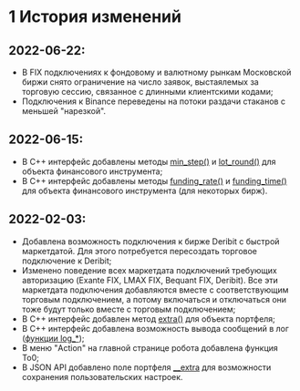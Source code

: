 # **1 История изменений**

## 2022-06-22:

- В FIX подключениях к фондовому и валютному рынкам Московской биржи снято ограничение на число заявок, выстаялемых за торговую сессию, связанное с длинными клиентскими кодами;
- Подключения к Binance переведены на потоки раздачи стаканов с меньшей "нарезкой".

## 2022-06-15:

- В C++ интерфейс добавлены методы [min_step()](https://bot.fkviking.com/v2/ru/doc/ru#ref4) и [lot_round()](https://bot.fkviking.com/v2/ru/doc/ru#ref5) для объекта финансового инструмента;
- В C++ интерфейс добавлены методы [funding_rate()](https://bot.fkviking.com/v2/ru/doc/ru#ref6) и [funding_time()](https://bot.fkviking.com/v2/ru/doc/ru#ref7) для объекта финансового инструмента (для некоторых бирж).

## 2022-02-03:

- Добавлена возможность подключения к бирже Deribit с быстрой маркетдатой. Для этого потребуется пересоздать торговое подключение к Deribit;
- Изменено поведение всех маркетдата подключений требующих авторизацию (Exante FIX, LMAX FIX, Bequant FIX, Deribit). Все эти маркетдата подключения добавляются вместе с соответствующим торговым подключением, а потому включаться и отключаться они тоже будут только вместе с торговым подключением;
- В C++ интерфейс добавлен метод [extra()](https://bot.fkviking.com/v2/ru/doc/ru#ref3) для объекта портфеля;
- В C++ интерфейс добавлена возможность вывода сообщений в лог ([функции log_*](https://bot.fkviking.com/v2/ru/doc/ru#ref2));
- В меню "Action" на главной странице робота добавлена функция To0;
- В JSON API добавлено поле портфеля [__extra](https://bot.fkviking.com/v2/ru/doc/ru#ref1) для возможности сохранения пользовательских настроек.